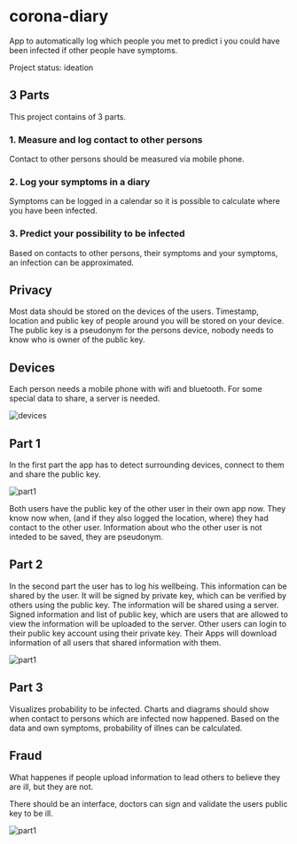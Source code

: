 # corona-diary
App to automatically log which people you met to predict i you could have been infected if other people have symptoms.

Project status: ideation

## 3 Parts

This project contains of 3 parts.

### 1. Measure and log contact to other persons

Contact to other persons should be measured via mobile phone.

### 2. Log your symptoms in a diary

Symptoms can be logged in a calendar so it is possible to calculate where you have been infected.

### 3. Predict your possibility to be infected

Based on contacts to other persons, their symptoms and your symptoms, an infection can be approximated.

## Privacy

Most data should be stored on the devices of the users.
Timestamp, location and public key of people around you will be stored on your device.
The public key is a pseudonym for the persons device, nobody needs to know who is owner of the public key.

## Devices

Each person needs a mobile phone with wifi and bluetooth.
For some special data to share, a server is needed.

![devices](http://www.plantuml.com/plantuml/proxy?src=https://raw.github.com/chriamue/corona-diary/master/diagrams/devices.puml)

## Part 1

In the first part the app has to detect surrounding devices,
connect to them and share the public key.

![part1](http://www.plantuml.com/plantuml/proxy?src=https://raw.github.com/chriamue/corona-diary/master/diagrams/log_contact.puml)

Both users have the public key of the other user in their own app now.
They know now when, (and if they also logged the location, where) they
had contact to the other user.
Information about who the other user is not inteded to be saved, they are pseudonym.

## Part 2

In the second part the user has to log his wellbeing.
This information can be shared by the user.
It will be signed by private key, which can be verified by others using the public key.
The information will be shared using a server.
Signed information and list of public key, which are users that are allowed to view the information will be uploaded to the server.
Other users can login to their public key account using their private key.
Their Apps will download information of all users that shared information with them.

![part1](http://www.plantuml.com/plantuml/proxy?src=https://raw.github.com/chriamue/corona-diary/master/diagrams/log_wellbeing.puml)

## Part 3

Visualizes probability to be infected.
Charts and diagrams should show when contact to persons
which are infected now happened.
Based on the data and own symptoms, probability of illnes can be calculated.

## Fraud

What happenes if people upload information to lead others to believe they are ill, but they are not.

There should be an interface, doctors can sign and validate the users public key to be ill.

![part1](http://www.plantuml.com/plantuml/proxy?src=https://raw.github.com/chriamue/corona-diary/master/diagrams/validate.puml)

